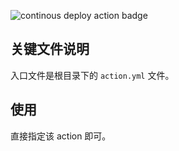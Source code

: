 ![continous deploy action badge](https://github.com/hadeshe93/gh-action-aliyun-oss/actions/workflows/continous-deploy.yml/badge.svg)

## 关键文件说明

入口文件是根目录下的 `action.yml` 文件。

## 使用

直接指定该 action 即可。